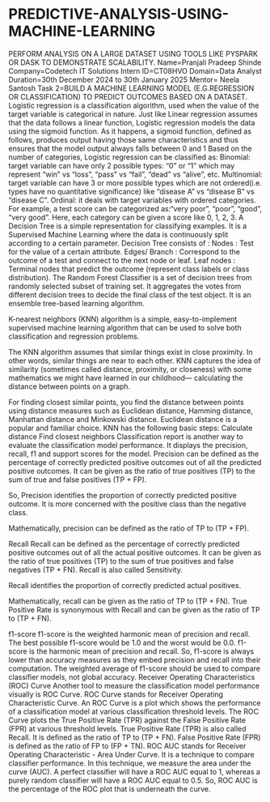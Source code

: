 # PREDICTIVE-ANALYSIS-USING-MACHINE-LEARNING
PERFORM ANALYSIS ON A LARGE DATASET USING TOOLS LIKE PYSPARK OR DASK TO DEMONSTRATE SCALABILITY. Name=Pranjali Pradeep Shinde Company=Codetech IT Solutions Intern ID=CT08HVO Domain=Data Analyst Duration=30th December 2024 to 30th January 2025 Mentor= Neela Santosh Task 2=BUILD A MACHINE LEARNING MODEL (E.G.REGRESSION OR CLASSIFICATION) TO PREDICT OUTCOMES BASED ON A DATASET.
Logistic regression is a classification algorithm, used when the value of the target variable is categorical in nature. Just like Linear regression assumes that the data follows a linear function, Logistic regression models the data using the sigmoid function. As it happens, a sigmoid function, defined as follows, produces output having those same characteristics and thus ensures that the model output always falls between 0 and 1
Based on the number of categories, Logistic regression can be classified as:
Binomial: target variable can have only 2 possible types: “0” or “1” which may represent “win” vs “loss”, “pass” vs “fail”, “dead” vs “alive”, etc.
Multinomial: target variable can have 3 or more possible types which are not ordered(i.e. types have no quantitative significance) like “disease A” vs “disease B” vs “disease C”.
Ordinal: it deals with target variables with ordered categories. For example, a test score can be categorized as:“very poor”, “poor”, “good”, “very good”. Here, each category can be given a score like 0, 1, 2, 3.
A Decision Tree is a simple representation for classifying examples. It is a Supervised Machine Learning where the data is continuously split according to a certain parameter. Decision Tree consists of :
Nodes : Test for the value of a certain attribute.
Edges/ Branch : Correspond to the outcome of a test and connect to the next node or leaf.
Leaf nodes : Terminal nodes that predict the outcome (represent class labels or class distribution).
The Random Forest Classifier is a set of decision trees from randomly selected subset of training set. It aggregates the votes from different decision trees to decide the final class of the test object. It is an ensemble tree-based learning algorithm.

K-nearest neighbors (KNN) algorithm is a simple, easy-to-implement supervised machine learning algorithm that can be used to solve both classification and regression problems.

The KNN algorithm assumes that similar things exist in close proximity. In other words, similar things are near to each other. KNN captures the idea of similarity (sometimes called distance, proximity, or closeness) with some mathematics we might have learned in our childhood— calculating the distance between points on a graph.

For finding closest similar points, you find the distance between points using distance measures such as Euclidean distance, Hamming distance, Manhattan distance and Minkowski distance. Euclidean distance is a popular and familiar choice. KNN has the following basic steps:
Calculate distance
Find closest neighbors
Classification report is another way to evaluate the classification model performance. It displays the precision, recall, f1 and support scores for the model.
Precision can be defined as the percentage of correctly predicted positive outcomes out of all the predicted positive outcomes. It can be given as the ratio of true positives (TP) to the sum of true and false positives (TP + FP).

So, Precision identifies the proportion of correctly predicted positive outcome. It is more concerned with the positive class than the negative class.

Mathematically, precision can be defined as the ratio of TP to (TP + FP).

Recall
Recall can be defined as the percentage of correctly predicted positive outcomes out of all the actual positive outcomes. It can be given as the ratio of true positives (TP) to the sum of true positives and false negatives (TP + FN). Recall is also called Sensitivity.

Recall identifies the proportion of correctly predicted actual positives.

Mathematically, recall can be given as the ratio of TP to (TP + FN). True Positive Rate is synonymous with Recall and can be given as the ratio of TP to (TP + FN).

f1-score
f1-score is the weighted harmonic mean of precision and recall. The best possible f1-score would be 1.0 and the worst would be 0.0. f1-score is the harmonic mean of precision and recall. So, f1-score is always lower than accuracy measures as they embed precision and recall into their computation. The weighted average of f1-score should be used to compare classifier models, not global accuracy.
Receiver Operating Characteristics (ROC) Curve
Another tool to measure the classification model performance visually is ROC Curve. ROC Curve stands for Receiver Operating Characteristic Curve. An ROC Curve is a plot which shows the performance of a classification model at various classification threshold levels.
The ROC Curve plots the True Positive Rate (TPR) against the False Positive Rate (FPR) at various threshold levels. True Positive Rate (TPR) is also called Recall. It is defined as the ratio of TP to (TP + FN). False Positive Rate (FPR) is defined as the ratio of FP to (FP + TN).
ROC AUC stands for Receiver Operating Characteristic - Area Under Curve. It is a technique to compare classifier performance. In this technique, we measure the area under the curve (AUC). A perfect classifier will have a ROC AUC equal to 1, whereas a purely random classifier will have a ROC AUC equal to 0.5.
So, ROC AUC is the percentage of the ROC plot that is underneath the curve.

